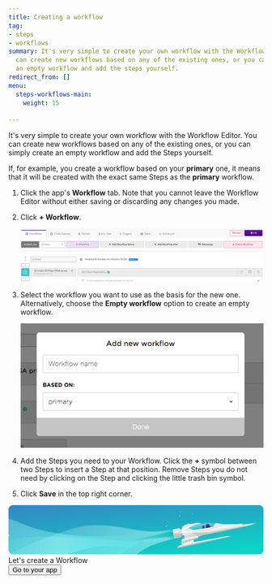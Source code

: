 ```yaml
---
title: Creating a workflow
tag:
- steps
- workflows
summary: It's very simple to create your own workflow with the Workflow Editor. You
  can create new workflows based on any of the existing ones, or you can simply create
  an empty workflow and add the steps yourself.
redirect_from: []
menu:
  steps-workflows-main:
    weight: 15

---
```

It's very simple to create your own workflow with the Workflow Editor. You can create new workflows based on any of the existing ones, or you can simply create an empty workflow and add the Steps yourself.

If, for example, you create a workflow based on your **primary** one, it means that it will be created with the exact same Steps as the **primary** workflow.

1. Click the app's **Workflow** tab. Note that you cannot leave the Workflow Editor without either saving or discarding any changes you made.
2. Click **+ Workflow**.

   ![](/img/addworkflow.png)
3. Select the workflow you want to use as the basis for the new one. Alternatively, choose the **Empty workflow** option to create an empty workflow.

   ![Add new workflow](/img/getting-started/add-new-workflow.png)
4. Add the Steps you need to your Workflow. Click the **+** symbol between two Steps to insert a Step at that position. Remove Steps you do not need by clicking on the Step and clicking the little trash bin symbol.
5. Click **Save** in the top right corner.

<div class="banner">
<img src="/assets/images/banner-bg-888x170.png" style="border: none;">
<div class="deploy-text">Let's create a Workflow</div>
<a target="_blank" href="https://app.bitrise.io/users/sign_up?utm_source=devcenter&utm_medium=bottom_cta"><button class="button">Go to your app</button></a>
</div>